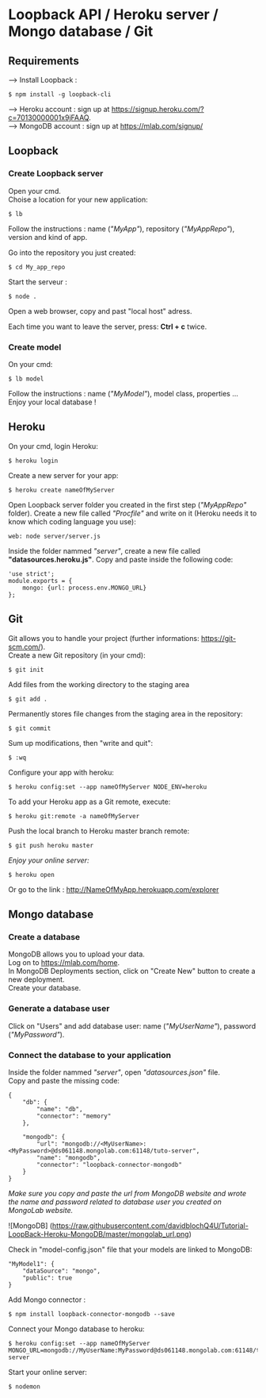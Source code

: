 # Loopback API / Heroku server / Mongo database / Git   

## Requirements
--> Install Loopback : 

    $ npm install -g loopback-cli
    
--> Heroku account : sign up at <https://signup.heroku.com/?c=70130000001x9jFAAQ>.  
--> MongoDB account : sign up at <https://mlab.com/signup/>

## Loopback
### Create Loopback server
Open your cmd.  
Choise a location for your new application:


    $ lb

Follow the instructions : name (*"MyApp"*), repository (*"MyAppRepo"*), version and kind of app.  

Go into the repository you just created:  


	$ cd My_app_repo

Start the serveur :

	$ node .

Open a web browser, copy and past "local host" adress.

Each time you want to leave the server, press: **Ctrl + c** twice.  
### Create model
On your cmd:


	$ lb model
Follow the instructions : name (*"MyModel"*), model class, properties ...  
Enjoy your local database !


## Heroku
On your cmd, login Heroku:


	$ heroku login

Create a new server for your app:

	$ heroku create nameOfMyServer

Open Loopback server folder you created in the first step (*"MyAppRepo"* folder).
Create a new file called *"Procfile"* and write on it (Heroku needs it to know which coding language you use):


	web: node server/server.js

Inside the folder nammed *"server"*, create a new file called **"datasources.heroku.js"**.  Copy and paste inside the following code:


    'use strict';
    module.exports = {
        mongo: {url: process.env.MONGO_URL}
    };

## Git
Git allows you to handle your project (further informations: <https://git-scm.com/>).  
Create a new Git repository (in your cmd):  


    $ git init

Add files from the working directory to the staging area


    $ git add .

Permanently stores file changes from the staging area in the repository:


    $ git commit

Sum up modifications, then "write and quit":


    $ :wq

Configure your app with heroku:


    $ heroku config:set --app nameOfMyServer NODE_ENV=heroku

To add your Heroku app as a Git remote, execute:


    $ heroku git:remote -a nameOfMyServer

Push the local branch to Heroku master branch remote:


    $ git push heroku master

*Enjoy your online server:*


    $ heroku open

Or go to the link : <http://NameOfMyApp.herokuapp.com/explorer>


## Mongo database
### Create a database
MongoDB allows you to upload your data.  
Log on to <https://mlab.com/home>.  
In MongoDB Deployments section, click on "Create New" button to create a new deployment.  
Create your database. 
### Generate a database user
Click on "Users" and add database user: name (*"MyUserName"*), password (*"MyPassword"*).

### Connect the database to your application
Inside the folder nammed *"server"*, open *"datasources.json"* file.  
Copy and paste the missing code:


    {
        "db": {
            "name": "db",
            "connector": "memory"
        },

        "mongodb": {
            "url": "mongodb://<MyUserName>:<MyPassword>@ds061148.mongolab.com:61148/tuto-server",
            "name": "mongodb",
            "connector": "loopback-connector-mongodb"
        }
    }

*Make sure you copy and paste the url from MongoDB website and wrote the name and password related to database user you created on MongoLab website.*


![MongoDB]
(https://raw.githubusercontent.com/davidblochQ4U/Tutorial-LoopBack-Heroku-MongoDB/master/mongolab_url.png)

Check in "model-config.json" file that your models are linked to MongoDB:


	"MyModel1": {
        "dataSource": "mongo",
        "public": true
    }
    
Add Mongo connector :


    $ npm install loopback-connector-mongodb --save

Connect your Mongo database to heroku:

	$ heroku config:set --app nameOfMyServer MONGO_URL=mongodb://MyUserName:MyPassword@ds061148.mongolab.com:61148/tuto-server

Start your online server:

    $ nodemon
